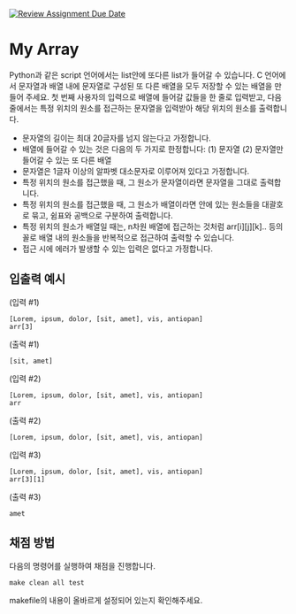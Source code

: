 [![Review Assignment Due Date](https://classroom.github.com/assets/deadline-readme-button-24ddc0f5d75046c5622901739e7c5dd533143b0c8e959d652212380cedb1ea36.svg)](https://classroom.github.com/a/FaGuNJRq)
# My Array

Python과 같은 script 언어에서는 list안에 또다른 list가 들어갈 수 있습니다.
C 언어에서 문자열과 배열 내에 문자열로 구성된 또 다른 배열을 모두 저장할 수 있는 배열을 만들어 주세요.
첫 번째 사용자의 입력으로 배열에 들어갈 값들을 한 줄로 입력받고, 다음 줄에서는 특정 위치의 원소를 접근하는 문자열을 입력받아 해당 위치의 원소를 출력합니다.

- 문자열의 길이는 최대 20글자를 넘지 않는다고 가정합니다.
- 배열에 들어갈 수 있는 것은 다음의 두 가지로 한정합니다: (1) 문자열 (2) 문자열만 들어갈 수 있는 또 다른 배열
- 문자열은 1글자 이상의 알파벳 대소문자로 이루어져 있다고 가정합니다.
- 특정 위치의 원소를 접근했을 때, 그 원소가 문자열이라면 문자열을 그대로 출력합니다.
- 특정 위치의 원소를 접근했을 때, 그 원소가 배열이라면 안에 있는 원소들을 대괄호로 묶고, 쉼표와 공백으로 구분하여 출력합니다.
- 특정 위치의 원소가 배열일 때는, n차원 배열에 접근하는 것처럼 arr[i][j][k].. 등의 꼴로 배열 내의 원소들을 반복적으로 접근하여 출력할 수 있습니다.
- 접근 시에 에러가 발생할 수 있는 입력은 없다고 가정합니다.


## 입출력 예시
(입력 #1)
```
[Lorem, ipsum, dolor, [sit, amet], vis, antiopan]
arr[3]
```
(출력 #1)
```
[sit, amet]
```
(입력 #2)
```
[Lorem, ipsum, dolor, [sit, amet], vis, antiopan]
arr
```
(출력 #2)
```
[Lorem, ipsum, dolor, [sit, amet], vis, antiopan]
```
(입력 #3)
```
[Lorem, ipsum, dolor, [sit, amet], vis, antiopan]
arr[3][1]
```
(출력 #3)
```
amet
```

## 채점 방법

다음의 명령어를 실행하여 채점을 진행합니다.

```Makefile
make clean all test
```

makefile의 내용이 올바르게 설정되어 있는지 확인해주세요.
